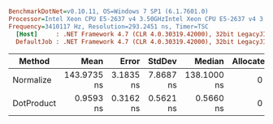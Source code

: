 ``` ini

BenchmarkDotNet=v0.10.11, OS=Windows 7 SP1 (6.1.7601.0)
Processor=Intel Xeon CPU E5-2637 v4 3.50GHzIntel Xeon CPU E5-2637 v4 3.50GHz, ProcessorCount=16
Frequency=3410117 Hz, Resolution=293.2451 ns, Timer=TSC
  [Host]     : .NET Framework 4.7 (CLR 4.0.30319.42000), 32bit LegacyJIT-v4.7.2117.0
  DefaultJob : .NET Framework 4.7 (CLR 4.0.30319.42000), 32bit LegacyJIT-v4.7.2117.0


```
|     Method |        Mean |     Error |    StdDev |      Median | Allocated |
|----------- |------------:|----------:|----------:|------------:|----------:|
|  Normalize | 143.9735 ns | 3.1835 ns | 7.8687 ns | 138.1000 ns |       0 B |
| DotProduct |   0.9593 ns | 0.3162 ns | 0.5621 ns |   0.5660 ns |       0 B |
